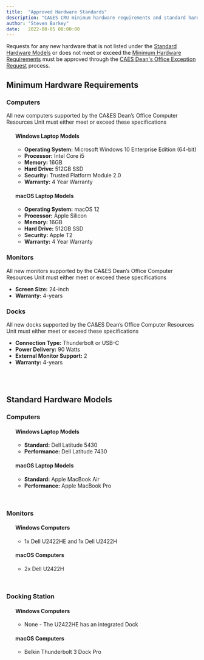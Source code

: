 ```yaml
---
title:  "Approved Hardware Standards"
description: "CA&ES CRU minimum hardware requirements and standard hardware models for laptops (Windows and macOS), monitors, printers, and docks."
author: "Steven Barkey"
date:   2022-08-05 08:00:00
---
```

<p>Requests for any new hardware that is not listed under the <a href="#standard-hardware-models">Standard Hardware Models</a> or does not meet or exceed the <a href="#minimum-hardware-requirements">Minimum Hardware Requirements</a> must be approved through the <a href="https://kb.ucdavis.edu/?id=7295" target="_new">CAES Dean's Office Exception Request</a> process.</p>

<h2>Minimum Hardware Requirements</h2>
<h3>Computers</h3>
<p>All new computers supported by the CA&ES Dean’s Office Computer Resources Unit must either meet or exceed these specifications</p>
<ul class="no-bullet">
  <h4>Windows Laptop Models</h4>
  <ul>
  	<li><b>Operating System:</b> Microsoft Windows 10 Enterprise Edition (64-bit)</li>
  	<li><b>Processor:</b> Intel Core i5</li>
    <li><b>Memory:</b> 16GB</li>
    <li><b>Hard Drive:</b> 512GB SSD</li>
    <li><b>Security:</b> Trusted Platform Module 2.0</li>
    <li><b>Warranty:</b> 4 Year Warranty</li>
  </ul>
  <h4>macOS Laptop Models</h4>
  <ul>
  	<li><b>Operating System:</b> macOS 12</li>
  	<li><b>Processor:</b> Apple Silicon</li>
    <li><b>Memory:</b> 16GB</li>
    <li><b>Hard Drive:</b> 512GB SSD</li>
    <li><b>Security:</b> Apple T2</li>
    <li><b>Warranty:</b> 4 Year Warranty</li>
  </ul>
</ul>
<h3>Monitors</h3>
<p>All new monitors supported by the CA&ES Dean’s Office Computer Resources Unit must either meet or exceed these specifications</p>
<ul>
	<li><b>Screen Size:</b> 24-inch</li>
	<li><b>Warranty:</b> 4-years</li>
</ul>
<h3>Docks</h3>
<p>All new docks supported by the CA&ES Dean’s Office Computer Resources Unit must either meet or exceed these specifications</p>
<ul>
	<li><b>Connection Type:</b> Thunderbolt or USB-C</li>
	<li><b>Power Delivery:</b> 90 Watts</li>
	<li><b>External Monitor Support:</b> 2</li>
	<li><b>Warranty:</b> 4-years</li>
</ul>
<br />
<br />
<h2>Standard Hardware Models</h2>
<h3>Computers</h3>
<ul class="no-bullet">
  <h4>Windows Laptop Models</h4>
  <ul>
    <li><b>Standard:</b> Dell Latitude 5430</li>
    <li><b>Performance:</b> Dell Latitude 7430</li>
  </ul>
  <h4>macOS Laptop Models</h4>
  <ul>
    <li><b>Standard:</b> Apple MacBook Air</li>
    <li><b>Performance:</b> Apple MacBook Pro</li>
  </ul>
</ul>
<br />
<h3>Monitors</h3>
<ul class="no-bullet">
  <h4>Windows Computers</h4>
  <ul>
    <li>1x Dell U2422HE and 1x Dell U2422H</li>
  </ul>
  <h4>macOS Computers</h4>
  <ul>
    <li>2x Dell U2422H</li>
  </ul>
</ul>
<br />
<h3>Docking Station</h3>
<ul class="no-bullet">
  <h4>Windows Computers</h4>
  <ul>
    <li>None - The U2422HE has an integrated Dock</li>
  </ul>
  <h4>macOS Computers</h4>
  <ul>
    <li>Belkin Thunderbolt 3 Dock Pro</li>
  </ul>
</ul>
